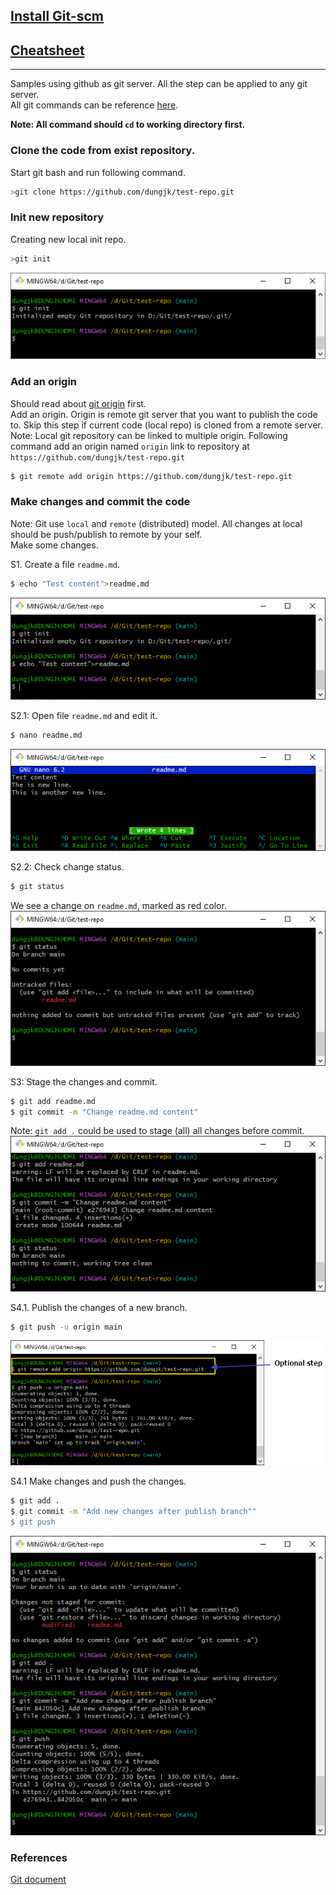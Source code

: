 ## [Install Git-scm](setup-git/install-git.md)

## [Cheatsheet](git-cheatsheet.md)

---
Samples using github as git server. All the step can be applied to any git server.  
All git commands can be reference [here](https://git-scm.com/docs/git).

**Note: All command should `cd` to working directory first.**
### Clone the code from exist repository.
Start git bash and run following command.
```sh
>git clone https://github.com/dungjk/test-repo.git
```
### Init new repository
Creating new local init repo.
```sh
>git init
```
![Git init](images/git-init.png)  

### Add an origin
Should read about [git origin](https://git-scm.com/book/en/v2/Git-Basics-Working-with-Remotes) first.   
Add an origin. Origin is remote git server that you want to publish the code to. Skip this step if current code (local repo) is cloned from a remote server.  
Note: Local git repository can be linked to multiple origin. Following command add an origin named `origin` link to repository at `https://github.com/dungjk/test-repo.git`  
```sh
$ git remote add origin https://github.com/dungjk/test-repo.git
```

### Make changes and commit the code
Note: Git use `local` and `remote` (distributed) model. All changes at local should be push/publish to remote by your self.  
Make some changes.  

S1. Create a file `readme.md`.  
```sh
$ echo "Test content">readme.md
```
![Create a file](images/git-create-readme.png)  


S2.1: Open file `readme.md` and edit it.  
```sh
$ nano readme.md
```
![Edit readme.md](images/git-edit-file.png)  

S2.2: Check change status.  
```sh
$ git status
```
We see a change on `readme.md`, marked as red color.  
![Git status](images/git-status.png)  


S3: Stage the changes and commit.  
```sh
$ git add readme.md
$ git commit -m "Change readme.md content"
```
Note: `git add .` could be used to stage (all) all changes before commit.  
![Git commit](images/git-commit.png)  

S4.1. Publish the changes of a new branch.  
```sh
$ git push -u origin main
```
![Publish new branch](images/git-push-upstream.png)


S4.1 Make changes and push the changes.
```sh
$ git add .
$ git commit -m "Add new changes after publish branch""
$ git push
```  
![Git push](images/git-push-changes.png)

### References
[Git document](https://git-scm.com/docs)
